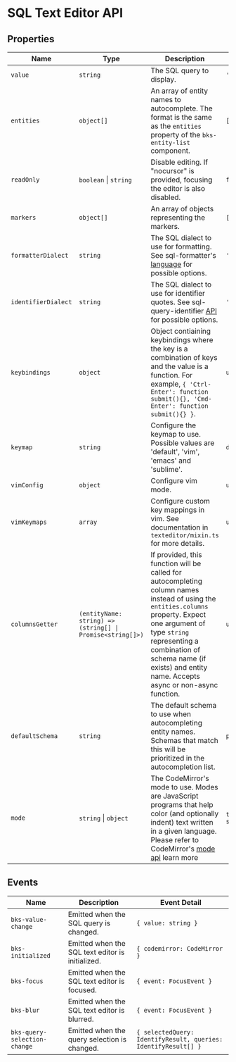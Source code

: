 # SQL Text Editor API

## Properties

| Name                | Type                                                      | Description                                                                                                                                                                                                                                                                  | Default      |
| ------------------- | --------------------------------------------------------- | ---------------------------------------------------------------------------------------------------------------------------------------------------------------------------------------------------------------------------------------------------------------------------- | ------------ |
| `value`             | `string`                                                  | The SQL query to display.                                                                                                                                                                                                                                                    | `''`         |
| `entities`          | `object[]`                                                | An array of entity names to autocomplete. The format is the same as the `entities` property of the `bks-entity-list` component.                                                                                                                                              | `[]`         |
| `readOnly`          | `boolean` \| `string`                                     | Disable editing. If "nocursor" is provided, focusing the editor is also disabled.                                                                                                                                                                                            | `false`      |
| `markers`           | `object[]`                                                | An array of objects representing the markers.                                                                                                                                                                                                                                | `[]`         |
| `formatterDialect`  | `string`                                                  | The SQL dialect to use for formatting. See sql-formatter's [language](https://github.com/sql-formatter-org/sql-formatter/blob/master/docs/language.md) for possible options.                                                                                                 | `'sql'`      |
| `identifierDialect` | `string`                                                  | The SQL dialect to use for identifier quotes. See sql-query-identifier [API](https://github.com/coresql/sql-query-identifier?tab=readme-ov-file#api) for possible options.                                                                                                   | `'generic'`  |
| `keybindings`       | `object`                                                  | Object contiaining keybindings where the key is a combination of keys and the value is a function. For example, `{ 'Ctrl-Enter': function submit(){}, 'Cmd-Enter': function submit(){} }`.                                                                                   | `undefined`  |
| `keymap`            | `string`                                                  | Configure the keymap to use. Possible values are 'default', 'vim', 'emacs' and 'sublime'.                                                                                                                                                                                    | `default`    |
| `vimConfig`         | `object`                                                  | Configure vim mode.                                                                                                                                                                                                                                                          | `undefined`  |
| `vimKeymaps`        | `array`                                                   | Configure custom key mappings in vim. See documentation in `texteditor/mixin.ts` for more details.                                                                                                                                                                           | `undefined`  |
| `columnsGetter`     | `(entityName: string) => (string[] \| Promise<string[]>)` | If provided, this function will be called for autocompleting column names instead of using the `entities.columns` property. Expect one argument of type `string` representing a combination of schema name (if exists) and entity name. Accepts async or non-async function. | `undefined`  |
| `defaultSchema`     | `string`                                                  | The default schema to use when autocompleting entity names. Schemas that match this will be prioritized in the autocompletion list.                                                                                                                                          | `public`     |
| `mode`              | `string` \| `object`                                      | The CodeMirror's mode to use. Modes are JavaScript programs that help color (and optionally indent) text written in a given language. Please refer to CodeMirror's [mode api](https://codemirror.net/5/doc/manual.html#modeapi) learn more                                   | `text/x-sql` |

## Events

| Name                         | Description                                      | Event Detail                                                   |
| ---------------------------- | ------------------------------------------------ | -------------------------------------------------------------- |
| `bks-value-change`           | Emitted when the SQL query is changed.           | `{ value: string }`                                            |
| `bks-initialized`            | Emitted when the SQL text editor is initialized. | `{ codemirror: CodeMirror }`                                   |
| `bks-focus`                  | Emitted when the SQL text editor is focused.     | `{ event: FocusEvent }`                                        |
| `bks-blur`                   | Emitted when the SQL text editor is blurred.     | `{ event: FocusEvent }`                                        |
| `bks-query-selection-change` | Emitted when the query selection is changed.     | `{ selectedQuery: IdentifyResult, queries: IdentifyResult[] }` |
